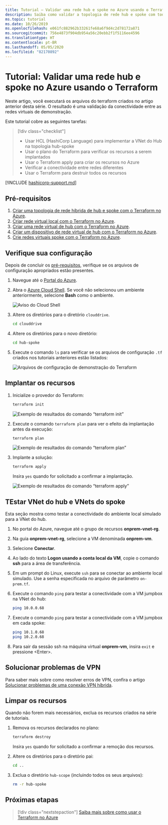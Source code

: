 ```yaml
---
title: Tutorial – Validar uma rede hub e spoke no Azure usando o Terraform
description: Saiba como validar a topologia de rede hub e spoke com todas as redes virtuais conectadas entre si.
ms.topic: tutorial
ms.date: 10/26/2019
ms.openlocfilehash: e061fc882962b33261fe68a6f9d4c2d78172a871
ms.sourcegitcommit: 756e4873f904db954a56c20ebb2f1f5116ee4596
ms.translationtype: HT
ms.contentlocale: pt-BR
ms.lasthandoff: 05/05/2020
ms.locfileid: "82170892"
---
```

# <a name="tutorial-validate-a-hub-and-spoke-network-in-azure-using-terraform"></a>Tutorial: Validar uma rede hub e spoke no Azure usando o Terraform

Neste artigo, você executará os arquivos do terraform criados no artigo anterior desta série. O resultado é uma validação da conectividade entre as redes virtuais de demonstração.

Este tutorial cobre as seguintes tarefas:

> [!div class="checklist"]
> * Usar HCL (HashiCorp Language) para implementar a VNet do Hub na topologia hub-spoke
> * Usar o plano do Terraform para verificar os recursos a serem implantados
> * Usar o Terraform apply para criar os recursos no Azure
> * Verificar a conectividade entre redes diferentes
> * Usar o Terraform para destruir todos os recursos

[!INCLUDE [hashicorp-support.md](includes/hashicorp-support.md)]

## <a name="prerequisites"></a>Pré-requisitos

1. [Criar uma topologia de rede híbrida de hub e spoke com o Terraform no Azure](./hub-spoke-introduction.md).
1. [Criar rede virtual local com o Terraform no Azure](./hub-spoke-on-prem.md).
1. [Criar uma rede virtual de hub com o Terraform no Azure](./hub-spoke-hub-network.md).
1. [Criar um dispositivo de rede virtual de hub com o Terraform no Azure](./hub-spoke-hub-nva.md).
1. [Crie redes virtuais spoke com o Terraform no Azure](./hub-spoke-spoke-network.md).

## <a name="verify-your-configuration"></a>Verifique sua configuração

Depois de concluir os [pré-requisitos](#prerequisites), verifique se os arquivos de configuração apropriados estão presentes.

1. Navegue até o [Portal do Azure](https://portal.azure.com).

1. Abra o [Azure Cloud Shell](/azure/cloud-shell/overview). Se você não selecionou um ambiente anteriormente, selecione **Bash** como o ambiente.

    ![Aviso do Cloud Shell](./media/common/azure-portal-cloud-shell-button-min.png)

1. Altere os diretórios para o diretório `clouddrive`.

    ```bash
    cd clouddrive
    ```

1. Altere os diretórios para o novo diretório:

    ```bash
    cd hub-spoke
    ```

1. Execute o comando `ls` para verificar se os arquivos de configuração `.tf` criados nos tutoriais anteriores estão listados:

    ![Arquivos de configuração de demonstração do Terraform](./media/hub-and-spoke-tutorial-series/hub-spoke-config-files.png)

## <a name="deploy-the-resources"></a>Implantar os recursos

1. Inicialize o provedor do Terraform:
    
    ```bash
    terraform init
    ```
    
    ![Exemplo de resultados do comando “terraform init”](./media/hub-and-spoke-tutorial-series/hub-spoke-terraform-init.png)
    
1. Execute o comando `terraform plan` para ver o efeito da implantação antes da execução:

    ```bash
    terraform plan
    ```
    
    ![Exemplo de resultados do comando “terraform plan”](./media/hub-and-spoke-tutorial-series/hub-spoke-terraform-plan.png)

1. Implante a solução:

    ```bash
    terraform apply
    ```
    
    Insira `yes` quando for solicitado a confirmar a implantação.

    ![Exemplo de resultados do comando “terraform apply”](./media/hub-and-spoke-tutorial-series/hub-spoke-terraform-apply.png)
    
## <a name="test-the-hub-vnet-and-spoke-vnets"></a>TEstar VNet do hub e VNets do spoke

Esta seção mostra como testar a conectividade do ambiente local simulado para a VNet do hub.

1. No portal do Azure, navegue até o grupo de recursos **onprem-vnet-rg**.

1. Na guia **onprem-vnet-rg**, selecione a VM denominada **onprem-vm**.

1. Selecione **Conectar**.

1. Ao lado do texto **Logon usando a conta local da VM**, copie o comando **ssh** para a área de transferência.

1. Em um prompt do Linux, execute `ssh` para se conectar ao ambiente local simulado. Use a senha especificada no arquivo de parâmetro `on-prem.tf`.

1. Execute o comando `ping` para testar a conectividade com a VM jumpbox na VNet do hub:

   ```bash
   ping 10.0.0.68
   ```

1. Execute o comando `ping` para testar a conectividade com a VM jumpbox em cada spoke:

   ```bash
   ping 10.1.0.68
   ping 10.2.0.68
   ```

1. Para sair da sessão ssh na máquina virtual **onprem-vm**, insira `exit` e pressione &lt;Enter>.

## <a name="troubleshoot-vpn-issues"></a>Solucionar problemas de VPN

Para saber mais sobre como resolver erros de VPN, confira o artigo [Solucionar problemas de uma conexão VPN híbrida](/azure/architecture/reference-architectures/hybrid-networking/troubleshoot-vpn).

## <a name="clean-up-resources"></a>Limpar os recursos

Quando não forem mais necessários, exclua os recursos criados na série de tutoriais.

1. Remova os recursos declarados no plano:

    ```bash
    terraform destroy
    ```

    Insira `yes` quando for solicitado a confirmar a remoção dos recursos.

1. Altere os diretórios para o diretório pai:

    ```bash
    cd ..
    ```

1. Exclua o diretório `hub-scope` (incluindo todos os seus arquivos):

    ```bash
    rm -r hub-spoke
    ```

## <a name="next-steps"></a>Próximas etapas

> [!div class="nextstepaction"] 
> [Saiba mais sobre como usar o Terraform no Azure](/azure/terraform)